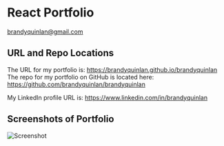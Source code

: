 # React Portfolio
brandyquinlan@gmail.com

## URL and Repo Locations

The URL for my portfolio is: https://brandyquinlan.github.io/brandyquinlan <br>
The repo for my portfolio on GitHub is located here: https://github.com/brandyquinlan/brandyquinlan

My LinkedIn profile URL is: https://www.linkedin.com/in/brandyquinlan


## Screenshots of Portfolio

![Screenshot](img/screenshot.png)
